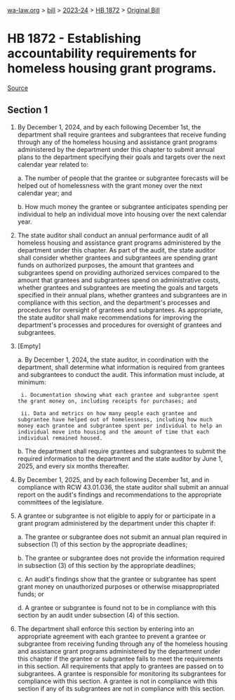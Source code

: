 [wa-law.org](/) > [bill](/bill/) > [2023-24](/bill/2023-24/) > [HB 1872](/bill/2023-24/hb/1872/) > [Original Bill](/bill/2023-24/hb/1872/1/)

# HB 1872 - Establishing accountability requirements for homeless housing grant programs.

[Source](http://lawfilesext.leg.wa.gov/biennium/2023-24/Pdf/Bills/House%20Bills/1872.pdf)

## Section 1
1. By December 1, 2024, and by each following December 1st, the department shall require grantees and subgrantees that receive funding through any of the homeless housing and assistance grant programs administered by the department under this chapter to submit annual plans to the department specifying their goals and targets over the next calendar year related to:

    a. The number of people that the grantee or subgrantee forecasts will be helped out of homelessness with the grant money over the next calendar year; and

    b. How much money the grantee or subgrantee anticipates spending per individual to help an individual move into housing over the next calendar year.

2. The state auditor shall conduct an annual performance audit of all homeless housing and assistance grant programs administered by the department under this chapter. As part of the audit, the state auditor shall consider whether grantees and subgrantees are spending grant funds on authorized purposes, the amount that grantees and subgrantees spend on providing authorized services compared to the amount that grantees and subgrantees spend on administrative costs, whether grantees and subgrantees are meeting the goals and targets specified in their annual plans, whether grantees and subgrantees are in compliance with this section, and the department's processes and procedures for oversight of grantees and subgrantees. As appropriate, the state auditor shall make recommendations for improving the department's processes and procedures for oversight of grantees and subgrantees.

3. [Empty]

    a. By December 1, 2024, the state auditor, in coordination with the department, shall determine what information is required from grantees and subgrantees to conduct the audit. This information must include, at minimum:

        i. Documentation showing what each grantee and subgrantee spent the grant money on, including receipts for purchases; and

        ii. Data and metrics on how many people each grantee and subgrantee have helped out of homelessness, including how much money each grantee and subgrantee spent per individual to help an individual move into housing and the amount of time that each individual remained housed.

    b. The department shall require grantees and subgrantees to submit the required information to the department and the state auditor by June 1, 2025, and every six months thereafter.

4. By December 1, 2025, and by each following December 1st, and in compliance with RCW 43.01.036, the state auditor shall submit an annual report on the audit's findings and recommendations to the appropriate committees of the legislature.

5. A grantee or subgrantee is not eligible to apply for or participate in a grant program administered by the department under this chapter if:

    a. The grantee or subgrantee does not submit an annual plan required in subsection (1) of this section by the appropriate deadlines;

    b. The grantee or subgrantee does not provide the information required in subsection (3) of this section by the appropriate deadlines;

    c. An audit's findings show that the grantee or subgrantee has spent grant money on unauthorized purposes or otherwise misappropriated funds; or

    d. A grantee or subgrantee is found not to be in compliance with this section by an audit under subsection (4) of this section.

6. The department shall enforce this section by entering into an appropriate agreement with each grantee to prevent a grantee or subgrantee from receiving funding through any of the homeless housing and assistance grant programs administered by the department under this chapter if the grantee or subgrantee fails to meet the requirements in this section. All requirements that apply to grantees are passed on to subgrantees. A grantee is responsible for monitoring its subgrantees for compliance with this section. A grantee is not in compliance with this section if any of its subgrantees are not in compliance with this section.
